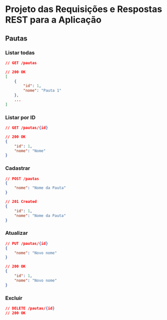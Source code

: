 # Projeto das Requisições e Respostas REST para a Aplicação

## Pautas

### Listar todas

```json
// GET /pautas

// 200 OK
[
	{
		"id": 1,
		"nome": "Pauta 1"
	},
	...
]
```

### Listar por ID

```json
// GET /pautas/{id}

// 200 OK
{
	"id": 1,
	"nome": "Nome"
}
```

### Cadastrar

```json
// POST /pautas
{
	"nome": "Nome da Pauta"
}

// 201 Created
{
	"id": 1,
	"nome": "Nome da Pauta"
}
```

### Atualizar

```json
// PUT /pautas/{id}
{
	"nome": "Novo nome"
}

// 200 OK
{
	"id": 1,
	"nome": "Novo nome"
}
```

### Excluir

```json
// DELETE /pautas/{id}
// 200 OK
```
